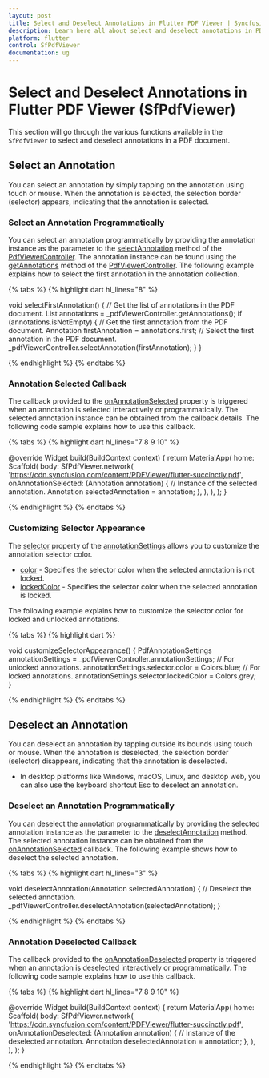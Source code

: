 ```yaml
---
layout: post
title: Select and Deselect Annotations in Flutter PDF Viewer | Syncfusion
description: Learn here all about select and deselect annotations in PDF documents using the Syncfusion® Flutter PDF Viewer (SfPdfViewer) widget and more.
platform: flutter
control: SfPdfViewer
documentation: ug
---
```


# Select and Deselect Annotations in Flutter PDF Viewer (SfPdfViewer)

This section will go through the various functions available in the `SfPdfViewer` to select and deselect annotations in a PDF document.

## Select an Annotation

You can select an annotation by simply tapping on the annotation using touch or mouse. When the annotation is selected, the selection border (selector) appears, indicating that the annotation is selected. 

### Select an Annotation Programmatically

You can select an annotation programmatically by providing the annotation instance as the parameter to the [selectAnnotation](https://pub.dev/documentation/syncfusion_flutter_pdfviewer/latest/pdfviewer/PdfViewerController/selectAnnotation.html) method of the [PdfViewerController](https://pub.dev/documentation/syncfusion_flutter_pdfviewer/latest/pdfviewer/PdfViewerController-class.html). The annotation instance can be found using the [getAnnotations](https://pub.dev/documentation/syncfusion_flutter_pdfviewer/latest/pdfviewer/PdfViewerController/getAnnotations.html) method of the [PdfViewerController](https://pub.dev/documentation/syncfusion_flutter_pdfviewer/latest/pdfviewer/PdfViewerController-class.html). The following example explains how to select the first annotation in the annotation collection.

{% tabs %}
{% highlight dart hl_lines="8" %}

void selectFirstAnnotation() {
  // Get the list of annotations in the PDF document.
  List<Annotation> annotations = _pdfViewerController.getAnnotations();
  if (annotations.isNotEmpty) {
    // Get the first annotation from the PDF document.
    Annotation firstAnnotation = annotations.first;
    // Select the first annotation in the PDF document.
    _pdfViewerController.selectAnnotation(firstAnnotation);
  }
}

{% endhighlight %}
{% endtabs %}

### Annotation Selected Callback

The callback provided to the [onAnnotationSelected](https://pub.dev/documentation/syncfusion_flutter_pdfviewer/latest/pdfviewer/SfPdfViewer/onAnnotationSelected.html) property is triggered when an annotation is selected interactively or programmatically. The selected annotation instance can be obtained from the callback details. The following code sample explains how to use this callback.

{% tabs %}
{% highlight dart hl_lines="7 8 9 10" %}

@override
Widget build(BuildContext context) {
  return MaterialApp(
    home: Scaffold(
      body: SfPdfViewer.network(
        'https://cdn.syncfusion.com/content/PDFViewer/flutter-succinctly.pdf',
        onAnnotationSelected: (Annotation annotation) {
          // Instance of the selected annotation.
          Annotation selectedAnnotation = annotation;
        },
      ),
    ),
  );
}

{% endhighlight %}
{% endtabs %}

### Customizing Selector Appearance

The [selector](https://pub.dev/documentation/syncfusion_flutter_pdfviewer/latest/pdfviewer/PdfAnnotationSettings/selector.html) property of the [annotationSettings](https://pub.dev/documentation/syncfusion_flutter_pdfviewer/latest/pdfviewer/PdfViewerController/annotationSettings.html) allows you to customize the annotation selector color.

* [color](https://pub.dev/documentation/syncfusion_flutter_pdfviewer/latest/pdfviewer/PdfAnnotationSelectorSettings/color.html) - Specifies the selector color when the selected annotation is not locked.
* [lockedColor](https://pub.dev/documentation/syncfusion_flutter_pdfviewer/latest/pdfviewer/PdfAnnotationSelectorSettings/lockedColor.html) - Specifies the selector color when the selected annotation is locked.

The following example explains how to customize the selector color for locked and unlocked annotations.

{% tabs %}
{% highlight dart %}

void customizeSelectorAppearance() {
  PdfAnnotationSettings annotationSettings =
      _pdfViewerController.annotationSettings;
  // For unlocked annotations.
  annotationSettings.selector.color = Colors.blue;
  // For locked annotations.
  annotationSettings.selector.lockedColor = Colors.grey;
}

{% endhighlight %}
{% endtabs %}

## Deselect an Annotation

You can deselect an annotation by tapping outside its bounds using touch or mouse. When the annotation is deselected, the selection border (selector) disappears, indicating that the annotation is deselected.
* In desktop platforms like Windows, macOS, Linux, and desktop web, you can also use the keyboard shortcut Esc to deselect an annotation.

### Deselect an Annotation Programmatically

You can deselect the annotation programmatically by providing the selected annotation instance as the parameter to the [deselectAnnotation](https://pub.dev/documentation/syncfusion_flutter_pdfviewer/latest/pdfviewer/PdfViewerController/deselectAnnotation.html) method. The selected annotation instance can be obtained from the [onAnnotationSelected](https://pub.dev/documentation/syncfusion_flutter_pdfviewer/latest/pdfviewer/SfPdfViewer/onAnnotationSelected.html) callback. The following example shows how to deselect the selected annotation.

{% tabs %}
{% highlight dart hl_lines="3" %}

void deselectAnnotation(Annotation selectedAnnotation) {
  // Deselect the selected annotation.
  _pdfViewerController.deselectAnnotation(selectedAnnotation);
}

{% endhighlight %}
{% endtabs %}

### Annotation Deselected Callback

The callback provided to the [onAnnotationDeselected](https://pub.dev/documentation/syncfusion_flutter_pdfviewer/latest/pdfviewer/SfPdfViewer/onAnnotationDeselected.html) property is triggered when an annotation is deselected interactively or programmatically. The following code sample explains how to use this callback.

{% tabs %}
{% highlight dart hl_lines="7 8 9 10" %}

@override
Widget build(BuildContext context) {
  return MaterialApp(
    home: Scaffold(
      body: SfPdfViewer.network(
        'https://cdn.syncfusion.com/content/PDFViewer/flutter-succinctly.pdf',
        onAnnotationDeselected: (Annotation annotation) {
          // Instance of the deselected annotation.
          Annotation deselectedAnnotation = annotation;
        },
      ),
    ),
  );
}

{% endhighlight %}
{% endtabs %}